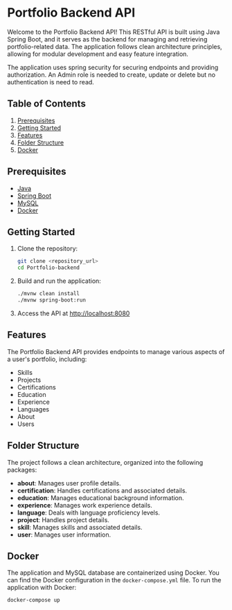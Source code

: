 # Portfolio Backend API

Welcome to the Portfolio Backend API! This RESTful API is built using Java Spring Boot, and it serves as the backend for managing and retrieving portfolio-related data. The application follows clean architecture principles, allowing for modular development and easy feature integration.

The application uses spring security for securing endpoints and providing authorization. An Admin role is needed to create, update or delete but no authentication is need to read.

## Table of Contents
1. [Prerequisites](#prerequisites)
2. [Getting Started](#getting-started)
3. [Features](#features)
4. [Folder Structure](#folder-structure)
5. [Docker](#docker)

## Prerequisites
- [Java](https://www.java.com/en/download/)
- [Spring Boot](https://spring.io/projects/spring-boot)
- [MySQL](https://www.mysql.com/)
- [Docker](https://www.docker.com/)

## Getting Started
1. Clone the repository:
   ```bash
   git clone <repository_url>
   cd Portfolio-backend
   ```

2. Build and run the application:
   ```bash
   ./mvnw clean install
   ./mvnw spring-boot:run
   ```

3. Access the API at [http://localhost:8080](http://localhost:8080)

## Features
The Portfolio Backend API provides endpoints to manage various aspects of a user's portfolio, including:
- Skills
- Projects
- Certifications
- Education
- Experience
- Languages
- About
- Users

## Folder Structure
The project follows a clean architecture, organized into the following packages:
- **about**: Manages user profile details.
- **certification**: Handles certifications and associated details.
- **education**: Manages educational background information.
- **experience**: Manages work experience details.
- **language**: Deals with language proficiency levels.
- **project**: Handles project details.
- **skill**: Manages skills and associated details.
- **user**: Manages user information.

## Docker
The application and MySQL database are containerized using Docker. You can find the Docker configuration in the `docker-compose.yml` file. To run the application with Docker:
```bash
docker-compose up
```